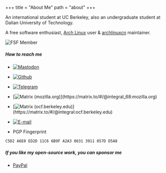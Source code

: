 +++
title = "About Me"
path = "about"
+++

<!--
SPDX-FileCopyrightText: 2024 Integral <integral@member.fsf.org>

SPDX-License-Identifier: GFDL-1.3-or-later
-->

An international student at UC Berkeley, also an undergraduate student at Dalian University of Technology.

A free software enthusiast, [Arch Linux](https://archlinux.org) user & [archlinuxcn](https://github.com/archlinuxcn) maintainer.

![FSF Member](https://static.fsf.org/nosvn/associate/crm/6094400.png)

##### How to reach me

- [![Mastodon](https://img.shields.io/badge/-Mastodon-6364FF?logo=mastodon&logoColor=white&style=for-the-badge)](https://fosstodon.org/@Integral)

- [![Github](https://img.shields.io/badge/-Github-181717?logo=github&logoColor=white&style=for-the-badge)](https://github.com/Integral-Tech)

- [![Telegram](https://img.shields.io/badge/-Telegram-26A5E4?logo=telegram&logoColor=white&style=for-the-badge)](https://t.me/Integral_Tech)

- [![Matrix (mozilla.org)](https://img.shields.io/badge/-Matrix%20(mozilla.org)-grey?logo=matrix&logoColor=white&style=for-the-badge)](https://matrix.to/#/@integral_68:mozilla.org)

- [![Matrix (ocf.berkeley.edu)](https://img.shields.io/badge/-Matrix%20(ocf.berkeley.edu)-grey?logo=matrix&logoColor=white&style=for-the-badge)](https://matrix.to/#/@integral:ocf.berkeley.edu)

- [![E-mail](https://img.shields.io/badge/-Email-005FF9?logo=maildotru&logoColor=white&style=for-the-badge)](mailto:integral@member.fsf.org)

- PGP Fingerprint
```
C5D2 A6E0 ED2D 11C6 6B9F A2A3 0631 3911 057D D5A8
```

##### If you like my open-source work, you can sponsor me
- [PayPal](https://paypal.me/integral68)
